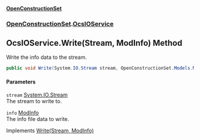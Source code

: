 #### [OpenConstructionSet](index.md 'index')
### [OpenConstructionSet](index.md#OpenConstructionSet 'OpenConstructionSet').[OcsIOService](UgUMQOJatpjEs0nJNw+3_w.md 'OpenConstructionSet.OcsIOService')
## OcsIOService.Write(Stream, ModInfo) Method
Write the info data to the stream.   
```csharp
public void Write(System.IO.Stream stream, OpenConstructionSet.Models.ModInfo info);
```
#### Parameters
<a name='OpenConstructionSet_OcsIOService_Write(System_IO_Stream_OpenConstructionSet_Models_ModInfo)_stream'></a>
`stream` [System.IO.Stream](https://docs.microsoft.com/en-us/dotnet/api/System.IO.Stream 'System.IO.Stream')  
The stream to write to.
  
<a name='OpenConstructionSet_OcsIOService_Write(System_IO_Stream_OpenConstructionSet_Models_ModInfo)_info'></a>
`info` [ModInfo](h0vCAhsmAC6iWOaLYw25cg.md 'OpenConstructionSet.Models.ModInfo')  
The info file data to write.
  

Implements [Write(Stream, ModInfo)](H+dw18CWbclxr3q+fS0drg.md 'OpenConstructionSet.IOcsIOService.Write(System.IO.Stream, OpenConstructionSet.Models.ModInfo)')  
